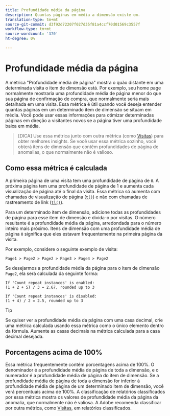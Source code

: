 ```yaml
---
title: Profundidade média da página
description: Quantas páginas em média a dimensão existe em.
translation-type: tm+mt
source-git-commit: d3f92d72207f027d35f81a4ccf70d01569c3557f
workflow-type: tm+mt
source-wordcount: '370'
ht-degree: 0%

---
```



# Profundidade média da página

A métrica &quot;Profundidade média de página&quot; mostra o quão distante em uma determinada visita o item de dimensão está. Por exemplo, seu home page normalmente mostraria uma profundidade média de página menor do que sua página de confirmação de compra, que normalmente seria mais detalhada em uma visita. Essa métrica é útil quando você deseja entender quantas páginas em um determinado item de dimensão se situam em média. Você pode usar essas informações para otimizar determinadas páginas em direção a visitantes novos se a página tiver uma profundidade baixa em média.

>[DICA] Use essa métrica junto com outra métrica (como [Visitas](visits.md)) para obter melhores insights. Se você usar essa métrica sozinho, você obterá itens de dimensão que contêm profundidades de página de anomalias, o que normalmente não é valioso.

## Como essa métrica é calculada

A primeira página de uma visita tem uma profundidade de página de `0`. A próxima página tem uma profundidade de página de 1 e aumenta cada visualização de página até o final da visita. Essa métrica só aumenta com chamadas de visualização de página ([`t()`](/help/implement/vars/functions/t-method.md)) e não com chamadas de rastreamento de link ([`tl()`](/help/implement/vars/functions/tl-method.md)).

Para um determinado item de dimensão, adicione todas as profundidades de página para esse item de dimensão e divida-o por visitas. O número resultante é a profundidade média da página, arredondada para o número inteiro mais próximo. Itens de dimensão com uma profundidade média de página `0` significa que eles estavam frequentemente na primeira página da visita.

Por exemplo, considere o seguinte exemplo de visita:

```text
Page1 > Page2 > Page2 > Page3 > Page4 > Page2
```

Se desejarmos a profundidade média da página para o item de dimensão `Page2`, ela será calculada da seguinte forma:

```text
If 'Count repeat instances' is enabled:
(1 + 2 + 5) / 3 = 2.67, rounded up to 3

If 'Count repeat instances' is disabled:
(1 + 4) / 2 = 2.5, rounded up to 3
```

>[!TIP]
>
>Se quiser ver a profundidade média da página com uma casa decimal, crie uma métrica calculada usando essa métrica como o único elemento dentro da fórmula. Aumente as casas decimais na métrica calculada para a casa decimal desejada.

## Porcentagens acima de 100%

Essa métrica frequentemente contém porcentagens acima de 100%. O denominador é a profundidade média de página de toda a dimensão, e o numerador é a profundidade média de página do item de dimensão. Se a profundidade média de página de toda a dimensão for inferior à profundidade média de página de um determinado item de dimensão, você verá percentuais acima de 100%. A classificação de relatórios classificados por essa métrica mostra os valores de profundidade média da página da anomalia, que normalmente não é valiosa. A Adobe recomenda classificar por outra métrica, como [Visitas](visits.md), em relatórios classificados.
